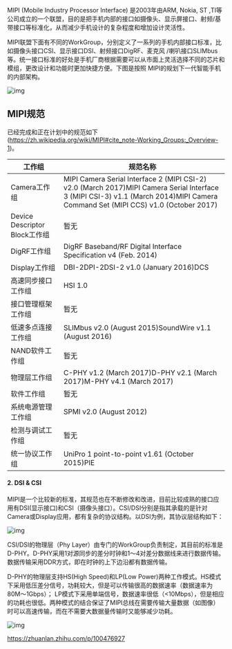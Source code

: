 MIPI (Mobile Industry Processor Interface) 是2003年由ARM, Nokia, ST ,TI等公司成立的一个联盟，目的是把手机内部的接口如摄像头、显示屏接口、射频/基带接口等标准化，从而减少手机设计的复杂程度和增加设计灵活性。 

MIPI联盟下面有不同的WorkGroup，分别定义了一系列的手机内部接口标准，比如摄像头接口CSI、显示接口DSI、射频接口DigRF、麦克风 /喇叭接口SLIMbus等。统一接口标准的好处是手机厂商根据需要可以从市面上灵活选择不同的芯片和模组，更改设计和功能时更加快捷方便。下图是按照 MIPI的规划下一代智能手机的内部架构。

![img](.img/mipi/MIPI-Protocol-865x1024.png)

## MIPI规范

已经完成和正在计划中的规范如下(https://zh.wikipedia.org/wiki/MIPI#cite_note-Working_Groups:_Overview-1)。

| **工作组**                    | **规范名称**                                                 |
| ----------------------------- | ------------------------------------------------------------ |
| Camera工作组                  | MIPI Camera Serial Interface 2 (MIPI CSI-2) v2.0 (March 2017)MIPI Camera Serial Interface 3 (MIPI CSI-3) v1.1 (March 2014)MIPI Camera Command Set (MIPI CCS) v1.0 (October 2017) |
| Device Descriptor Block工作组 | 暂无                                                         |
| DigRF工作组                   | DigRF Baseband/RF Digital Interface Specification v4 (Feb. 2014) |
| Display工作组                 | DBI-2DPI-2DSI-2 v1.0 (January 2016)DCS                       |
| 高速同步接口工作组            | HSI 1.0                                                      |
| 接口管理框架工作组            | 暂无                                                         |
| 低速多点连接工作组            | SLIMbus v2.0 (August 2015)SoundWire v1.1 (August 2016)       |
| NAND软件工作组                | 暂无                                                         |
| 物理层工作组                  | C-PHY v1.2 (March 2017)D-PHY v2.1 (March 2017)M-PHY v4.1 (March 2017) |
| 软件工作组                    | 暂无                                                         |
| 系统电源管理工作组            | SPMI v2.0 (August 2012)                                      |
| 检测与调试工作组              | 暂无                                                         |
| 统一协议工作组                | UniPro 1 point-to-point v1.61 (October 2015)PIE              |

#### **2. DSI & CSI**



MIPI是一个比较新的标准，其规范也在不断修改和改进，目前比较成熟的接口应用有DSI(显示接口)和CSI（摄像头接口）。CSI/DSI分别是指其承载的是针对Camera或Display应用，都有复杂的协议结构。以DSI为例，其协议层结构如下：

![img](.img/mipi/MIPI-DSI.png)

CSI/DSI的物理层（Phy Layer）由专门的WorkGroup负责制定，其目前的标准是D-PHY。D-PHY采用1对源同步的差分时钟和1～4对差分数据线来进行数据传输。数据传输采用DDR方式，即在时钟的上下边沿都有数据传输。

D-PHY的物理层支持HS(High Speed)和LP(Low Power)两种工作模式。HS模式下采用低压差分信号，功耗较大，但是可以传输很高的数据速率（数据速率为80M～1Gbps）； LP模式下采用单端信号，数据速率很低（<10Mbps），但是相应的功耗也很低。两种模式的结合保证了MIPI总线在需要传输大量数据（如图像） 时可以高速传输，而在不需要大数据量传输时又能够减少功耗。

![img](.img/mipi/MIPI-DPHY.png)





https://zhuanlan.zhihu.com/p/100476927


